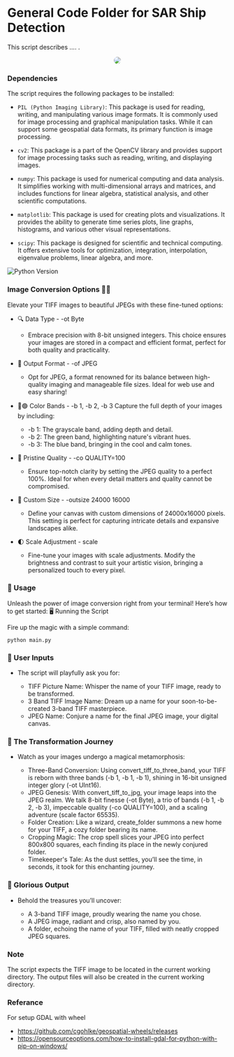 # General Code Folder for SAR Ship Detection


This script describes .... .

<p align="center">
  <img src="https://github.com/user-attachments/assets/a7581d82-68b8-4574-a58e-c0d9bd49c8b3" style="border-radius: 50px;">
</p>

### Dependencies



The script requires the following packages to be installed:



* `PIL (Python Imaging Library)`: This package is used for reading, writing, and manipulating various image formats. It is commonly used for image processing and graphical manipulation tasks. While it can support some geospatial data formats, its primary function is image processing.

* `cv2`: This package is a part of the OpenCV library and provides support for image processing tasks such as reading, writing, and displaying images.

* `numpy`: This package is used for numerical computing and data analysis. It simplifies working with multi-dimensional arrays and matrices, and includes functions for linear algebra, statistical analysis, and other scientific computations.

* `matplotlib`: This package is used for creating plots and visualizations. It provides the ability to generate time series plots, line graphs, histograms, and various other visual representations.
 
* `scipy`: This package is designed for scientific and technical computing. It offers extensive tools for optimization, integration, interpolation, eigenvalue problems, linear algebra, and more.

![Python Version](https://img.shields.io/badge/Python-3.11-blue)


### Image Conversion Options 📸✨

Elevate your TIFF images to beautiful JPEGs with these fine-tuned options:

  * 🔍 Data Type - -ot Byte
     - Embrace precision with 8-bit unsigned integers. This choice ensures your images are stored in a compact and efficient format, perfect for both quality and practicality.


  * 🌟 Output Format - -of JPEG
     - Opt for JPEG, a format renowned for its balance between high-quality imaging and manageable file sizes. Ideal for web use and easy sharing!


   * 🔵🟢 Color Bands - -b 1, -b 2, -b 3
    Capture the full depth of your images by including:
       * -b 1: The grayscale band, adding depth and detail.
       * -b 2: The green band, highlighting nature's vibrant hues.
       * -b 3: The blue band, bringing in the cool and calm tones.


  * 💎 Pristine Quality - -co QUALITY=100
    - Ensure top-notch clarity by setting the JPEG quality to a perfect 100%. Ideal for when every detail matters and quality cannot be compromised.

  * 📐 Custom Size - -outsize 24000 16000
    - Define your canvas with custom dimensions of 24000x16000 pixels. This setting is perfect for capturing intricate details and expansive landscapes alike.

  * 🌓 Scale Adjustment - scale
    - Fine-tune your images with scale adjustments. Modify the brightness and contrast to suit your artistic vision, bringing a personalized touch to every pixel.

### 🚀 Usage

Unleash the power of image conversion right from your terminal! Here’s how to get started:
🖥️ Running the Script

Fire up the magic with a simple command:

 ``` python main.py ``` 

### 🧩 User Inputs

* The script will playfully ask you for:

   * TIFF Picture Name: Whisper the name of your TIFF image, ready to be transformed.
   * 3 Band TIFF Image Name: Dream up a name for your soon-to-be-created 3-band TIFF masterpiece.
   * JPEG Name: Conjure a name for the final JPEG image, your digital canvas.

### 🎨 The Transformation Journey

* Watch as your images undergo a magical metamorphosis:

    * Three-Band Conversion: Using convert_tiff_to_three_band, your TIFF is reborn with three bands (-b 1, -b 1, -b 1), shining in 16-bit unsigned integer glory (-ot UInt16).
    * JPEG Genesis: With convert_tiff_to_jpg, your image leaps into the JPEG realm. We talk 8-bit finesse (-ot Byte), a trio of bands (-b 1, -b 2, -b 3), impeccable quality (-co QUALITY=100), and a scaling adventure (scale factor 65535).
    * Folder Creation: Like a wizard, create_folder summons a new home for your TIFF, a cozy folder bearing its name.
    * Cropping Magic: The crop spell slices your JPEG into perfect 800x800 squares, each finding its place in the newly conjured folder.
    * Timekeeper's Tale: As the dust settles, you’ll see the time, in seconds, it took for this enchanting journey.

### 🌟 Glorious Output

* Behold the treasures you’ll uncover:

   * A 3-band TIFF image, proudly wearing the name you chose.
   * A JPEG image, radiant and crisp, also named by you.
   * A folder, echoing the name of your TIFF, filled with neatly cropped JPEG squares.



### Note



The script expects the TIFF image to be located in the current working directory. The output files will also be created in the current working directory.


### Referance 

For setup GDAL with wheel

* https://github.com/cgohlke/geospatial-wheels/releases
* https://opensourceoptions.com/how-to-install-gdal-for-python-with-pip-on-windows/
